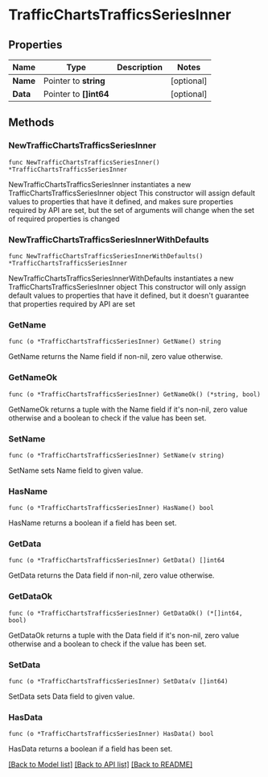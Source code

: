 # TrafficChartsTrafficsSeriesInner

## Properties

Name | Type | Description | Notes
------------ | ------------- | ------------- | -------------
**Name** | Pointer to **string** |  | [optional] 
**Data** | Pointer to **[]int64** |  | [optional] 

## Methods

### NewTrafficChartsTrafficsSeriesInner

`func NewTrafficChartsTrafficsSeriesInner() *TrafficChartsTrafficsSeriesInner`

NewTrafficChartsTrafficsSeriesInner instantiates a new TrafficChartsTrafficsSeriesInner object
This constructor will assign default values to properties that have it defined,
and makes sure properties required by API are set, but the set of arguments
will change when the set of required properties is changed

### NewTrafficChartsTrafficsSeriesInnerWithDefaults

`func NewTrafficChartsTrafficsSeriesInnerWithDefaults() *TrafficChartsTrafficsSeriesInner`

NewTrafficChartsTrafficsSeriesInnerWithDefaults instantiates a new TrafficChartsTrafficsSeriesInner object
This constructor will only assign default values to properties that have it defined,
but it doesn't guarantee that properties required by API are set

### GetName

`func (o *TrafficChartsTrafficsSeriesInner) GetName() string`

GetName returns the Name field if non-nil, zero value otherwise.

### GetNameOk

`func (o *TrafficChartsTrafficsSeriesInner) GetNameOk() (*string, bool)`

GetNameOk returns a tuple with the Name field if it's non-nil, zero value otherwise
and a boolean to check if the value has been set.

### SetName

`func (o *TrafficChartsTrafficsSeriesInner) SetName(v string)`

SetName sets Name field to given value.

### HasName

`func (o *TrafficChartsTrafficsSeriesInner) HasName() bool`

HasName returns a boolean if a field has been set.

### GetData

`func (o *TrafficChartsTrafficsSeriesInner) GetData() []int64`

GetData returns the Data field if non-nil, zero value otherwise.

### GetDataOk

`func (o *TrafficChartsTrafficsSeriesInner) GetDataOk() (*[]int64, bool)`

GetDataOk returns a tuple with the Data field if it's non-nil, zero value otherwise
and a boolean to check if the value has been set.

### SetData

`func (o *TrafficChartsTrafficsSeriesInner) SetData(v []int64)`

SetData sets Data field to given value.

### HasData

`func (o *TrafficChartsTrafficsSeriesInner) HasData() bool`

HasData returns a boolean if a field has been set.


[[Back to Model list]](../README.md#documentation-for-models) [[Back to API list]](../README.md#documentation-for-api-endpoints) [[Back to README]](../README.md)


